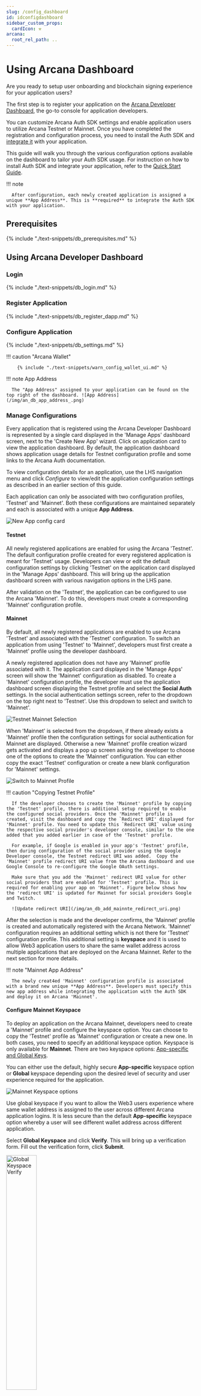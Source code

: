 ```yaml
---
slug: /config_dashboard
id: idconfigdashboard
sidebar_custom_props:
  cardIcon: ⚒️
arcana:
  root_rel_path: ..
---
```


# Using Arcana Dashboard

Are you ready to setup user onboarding and blockchain signing experience for your application users? 

The first step is to register your application on the [Arcana Developer Dashboard]({{page.meta.arcana.root_rel_path}}/concepts/dashboard.md), the go-to console for application developers. 

You can customize Arcana Auth SDK settings and enable application users to utilize Arcana Testnet or Mainnet. Once you have completed the registration and configuration process, you need to install the Auth SDK and [integrate it]({{page.meta.arcana.root_rel_path}}/howto/integrate_auth/index.md) with your application. 

This guide will walk you through the various configuration options available on the dashboard to tailor your Auth SDK usage.  For instruction on how to install Auth SDK and integrate your application, refer to the [Quick Start Guide]({{page.meta.arcana.root_rel_path}}/walletsdk/wallet_qs.md).

!!! note

      After configuration, each newly created application is assigned a unique **App Address**. This is **required** to integrate the Auth SDK with your application.

## Prerequisites

{% include "./text-snippets/db_prerequisites.md" %}

## Using Arcana Developer Dashboard

### Login

{% include "./text-snippets/db_login.md" %}

### Register Application

{% include "./text-snippets/db_register_dapp.md" %}

### Configure Application

{% include "./text-snippets/db_settings.md" %}

!!! caution "Arcana Wallet"

        {% include "./text-snippets/warn_config_wallet_ui.md" %}

!!! note App Address

      The "App Address" assigned to your application can be found on the top right of the dashboard. ![App Address](/img/an_db_app_address_.png)

### Manage Configurations

Every application that is registered using the Arcana Developer Dashboard is represented by a single card displayed in the 'Manage Apps' dashboard screen, next to the 'Create New App' wizard. Click on application card to view the application dashboard. By default, the application dashboard shows application usage details for Testnet configuration profile and some links to the Arcana Auth documentation. 

To view configuration details for an application, use the LHS navigation menu and click *Configure* to view/edit the application configuration settings as described in an earlier section of this guide.

Each application can only be associated with two configuration profiles, 'Testnet' and 'Mainnet'. Both these configurations are maintained separately and each is associated with a unique **App Address**. 

![New App config card](/img/an_db_new_app_card.png)

#### Testnet

All newly registered applications are enabled for using the Arcana 'Testnet'. The default configuration profile created for every registered application is meant for 'Testnet' usage. Developers can view or edit the default configuration settings by clicking 'Testnet' on the application card displayed in the 'Manage Apps' dashboard. This will bring up the application dashboard screen with various navigation options in the LHS pane.

After validation on the 'Testnet', the application can be configured to use the Arcana 'Mainnet'. To do this, developers must create a corresponding 'Mainnet' configuration profile. 

#### Mainnet

By default, all newly registered applications are enabled to use Arcana 'Testnet' and associated with the 'Testnet' configuration. To switch an application from using 'Testnet' to 'Mainnet', developers must first create a 'Mainnet' profile using the developer dashboard. 

A newly registered application does not have any 'Mainnet' profile associated with it. The application card displayed in the 'Manage Apps' screen will show the 'Mainnet' configuration as disabled. To create a 'Mainnet' configuration profile, the developer must use the application dashboard screen displaying the Testnet profile and select the **Social Auth** settings. In the social authentication settings screen, refer to the dropdown on the top right next to 'Testnet'. Use this dropdown to select and switch to 'Mainnet'.

![Testnet Mainnet Selection](/img/an_db_testnet_mainnet_select.png)

When 'Mainnet' is selected from the dropdown, if there already exists a 'Mainnet' profile then the configuration settings for social authentication for Mainnet are displayed. Otherwise a new 'Mainnet' profile creation wizard gets activated and displays a pop up screen asking the developer to choose one of the options to create the 'Mainnet' configuration. You can either copy the exact 'Testnet' configuration or create a new blank configuration for 'Mainnet' settings. 

![Switch to Mainnet Profile](/img/an_db_new_mainnet_config_creation.png)

!!! caution "Copying Testnet Profile"

      If the developer chooses to create the 'Mainnet' profile by copying the 'Testnet' profile, there is additional setup required to enable the configured social providers. Once the 'Mainnet' profile is created, visit the dashboard and copy the `Redirect URI' displayed for 'Mainnet' profile. You need to update this `Redirect URI` value using the respective social provider's developer console, similar to the one added that you added earlier in case of the 'Testnet' profile.

      For example, if Google is enabled in your app's 'Testnet' profile, then during configuration of the social provider using the Google Developer console, the Testnet redirect URI was added.  Copy the 'Mainnet' profile redirect URI value from the Arcana dashboard and use Google Console to re-configure the Google OAuth settings. 

      Make sure that you add the 'Mainnet' redirect URI value for other social providers that are enabled for 'Testnet' profile. This is required for enabling your app on 'Mainnet'. Figure below shows how the 'redirect URI' is updated for Mainnet for social providers Google and Twitch.

      ![Update redirect URI](/img/an_db_add_mainnte_redirect_uri.png)

After the selection is made and the developer confirms, the 'Mainnet' profile is created and automatically registered with the Arcana Network. 'Mainnet' configuration requires an additional setting which is not there for 'Testnet' configuration profile. This additional setting is **keyspace** and it is used to allow Web3 application users to share the same wallet address across multiple applications that are deployed on the Arcana Mainnet. Refer to the next section for more details.

!!! note "Mainnet App Address"

      The newly creat4ed 'Mainnet' configuration profile is associated with a brand new unique **App Address**. Developers must specify this new app address while integrating the application with the Auth SDK and deploy it on Arcana 'Mainnet'.

#### Configure Mainnet Keyspace 

To deploy an application on the Arcana Mainnet, developers need to create a 'Mainnet' profile and configure the keyspace option. You can choose to copy the 'Testnet' profile as 'Mainnet' configuration or create a new one. In both cases, you need to specify an additional keyspace option. Keyspace is only available for **Mainnet**.  There are two keyspace options: [App-specific and Global Keys]({{page.meta.arcana.root_rel_path}}/concepts/sharedkeys.md).

You can either use the default, highly secure **App-specific** keyspace option or **Global** keyspace depending upon the desired level of security and user experience required for the application. 

![Mainnet Keyspace options](/img/an_db_keyspace_options.png)

Use global keyspace if you want to allow the Web3 users experience where same wallet address is assigned to the user across different Arcana application logins. It is less secure than the default **App-specific** keyspace option whereby a user will see different wallet address across different application.

Select **Global Keyspace** and click **Verify**. This will bring up a verification form. Fill out the verification form, click **Submit**. 

<img alt="Global Keyspace Verify" src="/img/an_db_global_keysp_verify.png" width="40%" />

You can check the status of **Global Keyspace** verification by using the **Keyspace** screen. After submitting the form, you will see the status as **In Review**.

![Mainnet Global keyspace in review](/img/an_db_global_keysp_inreview.png)

The status will change to **Approved** once verification is complete. You can integrate your application with the Auth SDK but do not deploy it until the verification is complete. Otherwise users that log in before verification is complete may see different wallet addresses after the process is complete.

![Mainnet Global keyspace approved](/img/an_db_global_keysp_approved.png)

Now your application is configured to use the Arcana Mainnet. You can further edit configuration settings for Mainnet by using the LHS navigation pane and selecting **Configure**.  

![Mainnet Profile entry](/img/an_db_mainnet_profile.png)

#### Switch Profiles

There are multiple ways to switch an application from using Testnet to Mainnet. 

* To switch an app from using Testnet to the Mainnet, use the application dashboard screen, select **Configuration >> Social Auth** in the LHS navigation pane. Refer to the dropdown next to 'Testnet' on the top RHS of the screen and choose 'Mainnet'. If there is a preexisting 'Mainnet profile, the app is automatically switched to it and you can see the social authentication settings and assigned **App Address** for the 'Mainnet' profile. Otherwise, the profile wizard gets activated and assists the developer in creating a 'Mainnet' configuration profile for the application. Once the profile is created, a new **App Address** is automatically assigned and the configuration switches to 'Mainnet'.

    ![Select Testnet or Mainnet](/img/an_db_testnet_mainnet_select.png)  

* Alternatively, if a 'Mainnet' configuration profile is already created for an application, you can also switch between Testnet/Mainnet configuration profiles by using the 'Manage Apps' dashboard screen. Simply select the application card and click on 'Testnet' or 'Mainnet'. This will bring up the application dashboard screen displaying the application dashboard for the selected configuration profile. 

    ![Switch to Testnet](/img/an_db_all_app_card.png)

!!! caution

      Depending upon whether the 'Testnet' **App Address** value or the 'Mainnet' **App Address** value is used to integrate an application with the Auth SDK, the corresponding Arcana Network is used by the application users. "Testnet" usage is not billed but if an application chooses 'Mainnet', it will be billed in the forthcoming releases.


#### Switch Applications

Developers can switch from one application configuration profile screen to another application by using the 'Manage Apps' screen and clicking on the requisite application card. 

Alternatively, you can use the LHS navigation pane in the configuration screen and click on the dropdown next to the application name in the top left. The dropdown displays a list of all the applications registered by the developer and a link to navigate to the *Manage Apps* dashboard screen. Select a different application from the drop down list and you will be switched to a different application dashboard screen. 

![Switch Application](/img/an_db_switch_application.png)

### Monitor Usage

Developers can monitor their registered application usage statistics via the Arcana Developer Dashboard. The *Manage Apps* screen displays the account level usage metrics. Application specific usage details are available in the application dashboard screen. 

#### Account Usage Metrics

The *Manage Apps* screen displays Monthly Active Users (MAU) for the developer account. This is an aggregate score across all the applications that are registered for a dev account and configured to use the Arcana Mainnet. Any application using the 'Testnet' are not billed and not included in this overall account usage statistic.

![Dashboard metrics](/img/an_db_metrics.png)

!!! caution

      The billing data is only applicable for Mainnet usage and will be made available in the forthcoming releases.

#### Usage per Application

Arcana Network maintains per application usage statistics separately for both the 'Testnet' and 'Mainnet' configuration profiles. 

In the *Manage Apps* dashboard screen, all registered applications are listed as cards. Each application card displays the 'Total Users' statistic. This refers to the total monthly active application users that are utilizing the Arcana Testnet/Mainnet. To view per application usage details, you need to select 'Testnet' or 'Mainnet' profile and look at the Application dashboard screen that displays the following user statistics: 

* Number of logged in users 

Use the 'Daily' and 'Monthly' tabs to see the respective usage statistics. 

You can use the dropdown in the top right of the application dashboard screen to select Testnet/Mainnet usage details.

![Application Usage Stats](/img/an_db_app_usage_metrics.png)

### Delete Application

To de-register an application the developers must delete the entry using the dashboard. Go to the 'Manage Apps' dashboard page that lists all the registered applications.  

![Manage Apps Dashboard](/img/an_db_manage_apps.png)

Select the application you wish to de-register and choose **Delete**.

![Delete App](/img/an_db_delete_app.png)

## Dashboard FAQ

New users can get help with Auth SDK configuration and dashboard usage by consulting the [Arcana Dashboard FAQ]({{page.meta.arcana.root_rel_path}}/faq/faq_db.md) or contacting {% include "./text-snippets/support_email_link.md" %}.
